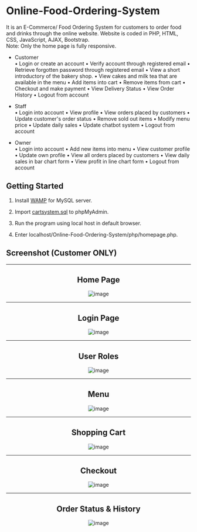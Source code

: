 # Online-Food-Ordering-System
It is an E-Commerce/ Food Ordering System for customers to order food and drinks through the online website. Website is coded in PHP, HTML, CSS, JavaScript, AJAX, Bootstrap. <br>
Note: Only the home page is fully responsive.

* Customer
  <br> •	Login or create an account
•	Verify account through registered email
•	Retrieve forgotten password through registered email
•	View a short introductory of the bakery shop.
•	View cakes and milk tea that are available in the menu
•	Add items into cart
•	Remove items from cart
•	Checkout and make payment
• View Delivery Status
•	View Order History
•	Logout from account
 
* Staff 
  <br> •	Login into account
• View profile
•	View orders placed by customers 
• Update customer's order status
•	Remove sold out items
•	Modify menu price
• Update daily sales
• Update chatbot system
•	Logout from account

* Owner
  <br> •	Login into account
•	Add new items into menu
• View customer profile
• Update own profile
•	View all orders placed by customers
• View daily sales in bar chart form
• View profit in line chart form
•	Logout from account





## Getting Started
1. Install  [WAMP](https://www.wampserver.com/en/download-wampserver-64bits/) for MySQL server.

2. Import  [cartsystem.sql](/Online-Food-Ordering-System/cartsystem.sql) to phpMyAdmin. 

3. Run the program using local host in default browser.

4. Enter localhost/Online-Food-Ordering-System/php/homepage.php. 

## Screenshot (Customer ONLY)

-----

<div align="center">
  <h2>Home Page</h2>
<img src="images/homepage.png" alt="image">
</div>

-----

<div align="center">
  <h2>Login Page</h2>
<img src="images/login.PNG" alt="image">
</div>

-----

<div align="center">
  <h2>User Roles</h2>
<img src="images/user.PNG" alt="image">
</div>

-----

<div align="center">
  <h2>Menu</h2>
<img src="images/menu.PNG" alt="image">
</div>

-----

<div align="center">
  <h2>Shopping Cart</h2>
<img src="images/cart.PNG" alt="image">
</div>

-----

<div align="center">
  <h2>Checkout</h2>
<img src="images/scheckout.PNG" alt="image">
</div>

-----

<div align="center">
  <h2>Order Status & History</h2>
<img src="images/sorderhistory.PNG" alt="image">
</div>
